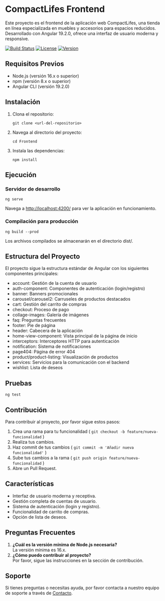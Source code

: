 # CompactLifes Frontend

Este proyecto es el frontend de la aplicación web CompactLifes, una tienda en línea especializada en muebles y accesorios para espacios reducidos. Desarrollado con Angular 19.2.0, ofrece una interfaz de usuario moderna y responsive.

[![Build Status](https://img.shields.io/badge/build-passing-brightgreen)](https://github.com/user/repo/actions) [![License](https://img.shields.io/badge/license-MIT-blue)](https://opensource.org/licenses/MIT) [![Version](https://img.shields.io/badge/version-1.0.0-orange)](https://example.com)

## Requisitos Previos
- Node.js (versión 16.x o superior)
- npm (versión 8.x o superior)
- Angular CLI (versión 19.2.0)

## Instalación
1. Clona el repositorio:
   ```
   git clone <url-del-repositorio>
   ```
2. Navega al directorio del proyecto:
   ```
   cd Frontend
   ```
3. Instala las dependencias:
   ```
   npm install
   ```

## Ejecución
### Servidor de desarrollo
   ```
   ng serve
   ```
Navega a [http://localhost:4200/](http://localhost:4200/) para ver la aplicación en funcionamiento.

### Compilación para producción
   ```
   ng build --prod
   ```
Los archivos compilados se almacenarán en el directorio dist/.

## Estructura del Proyecto
El proyecto sigue la estructura estándar de Angular con los siguientes componentes principales:

- account: Gestión de la cuenta de usuario
- auth-component: Componentes de autenticación (login/registro)
- banner: Banners promocionales
- carousel/carousel2: Carruseles de productos destacados
- cart: Gestión del carrito de compras
- checkout: Proceso de pago
- collage-images: Galería de imágenes
- faq: Preguntas frecuentes
- footer: Pie de página
- header: Cabecera de la aplicación
- home-view-component: Vista principal de la página de inicio
- interceptors: Interceptores HTTP para autenticación
- notification: Sistema de notificaciones
- page404: Página de error 404
- product/product-listing: Visualización de productos
- services: Servicios para la comunicación con el backend
- wishlist: Lista de deseos

## Pruebas
   ```
   ng test
   ```

## Contribución
Para contribuir al proyecto, por favor sigue estos pasos:

1. Crea una rama para tu funcionalidad ( `git checkout -b feature/nueva-funcionalidad` )
2. Realiza tus cambios.
3. Haz commit de tus cambios ( `git commit -m 'Añadir nueva funcionalidad'` )
4. Sube tus cambios a la rama ( `git push origin feature/nueva-funcionalidad` )
5. Abre un Pull Request.

## Características
- Interfaz de usuario moderna y receptiva.
- Gestión completa de cuentas de usuario.
- Sistema de autenticación (login y registro).
- Funcionalidad de carrito de compras.
- Opción de lista de deseos.

## Preguntas Frecuentes
1. **¿Cuál es la versión mínima de Node.js necesaria?**  
   La versión mínima es 16.x.
2. **¿Cómo puedo contribuir al proyecto?**  
   Por favor, sigue las instrucciones en la sección de contribución.

## Soporte
Si tienes preguntas o necesitas ayuda, por favor contacta a nuestro equipo de soporte a través de [Contacto](mailto:support@compactlifes.com).
